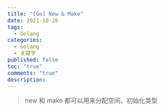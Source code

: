 ```yaml
---
title: "[Go] New & Make"
date: 2021-10-26
tags:
  - Golang
categories:
  - Golang
  - 关键字
published: false
toc: "true"
comments: "true"
description:
---
```

>new 和 make 都可以用来分配空间，初始化类型

<!--more-->
